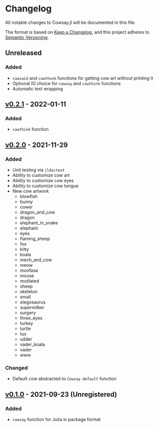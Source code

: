 # Changelog

All notable changes to Cowsay.jl will be documented in this file.

The format is based on [Keep a Changelog](https://keepachangelog.com/en/1.0.0/),
and this project adheres to [Semantic
Versioning](https://semver.org/spec/v2.0.0.html).

## Unreleased

### Added

- `cowsaid` and `cowthunk` functions for getting cow art without printing it
- Optional IO choice for `cowsay` and `cowthink` functions
- Automatic text wrapping

## [v0.2.1] - 2022-01-11

### Added

- `cowthink` function

## [v0.2.0] - 2021-11-29

### Added

- Unit testing via `jldoctest`
- Ability to customize cow art
- Ability to customize cow eyes
- Ability to customize cow tongue
- New cow artwork
  - blowfish
  - bunny
  - cower
  - dragon_and_cow
  - dragon
  - elephant_in_snake
  - elephant
  - eyes
  - flaming_sheep
  - fox
  - kitty
  - koala
  - mech_and_cow
  - meow
  - moofasa
  - moose
  - mutilated
  - sheep
  - skeleton
  - small
  - stegosaurus
  - supermilker
  - surgery
  - three_eyes
  - turkey
  - turtle
  - tux
  - udder
  - vader_koala
  - vader
  - www

### Changed

- Default cow abstracted to `Cowsay.default` function

## [v0.1.0] - 2021-09-23 (Unregistered)

### Added

- `cowsay` function for Julia in package format

[Unreleased]: https://github.com/MillironX/Cowsay.jl/compare/v0.2.1...HEAD
[v0.2.1]: https://github.com/MillironX/Cowsay.jl/compare/v0.2.0...v0.2.1
[v0.2.0]: https://github.com/MillironX/Cowsay.jl/compare/v0.1.0...v0.2.0
[v0.1.0]: https://github.com/MillironX/Cowsay.jl/releases/tag/v0.1.0
